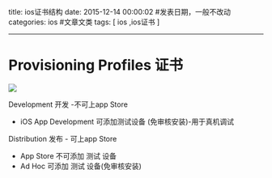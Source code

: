 title: ios证书结构
date: 2015-12-14 00:00:02 #发表日期，一般不改动
categories: ios  #文章文类
tags: [ ios ,ios证书 ]


---
# Provisioning Profiles 证书
![]( http://7xnbs3.com1.z0.glb.clouddn.com/15-12-14/99305824.jpg)


Development 开发 -不可上app Store
* iOS App Development      可添加测试设备 (免审核安装)-用于真机调试



Distribution 发布 -  可上app Store
* App Store     不可添加 测试 设备
* Ad Hoc          可添加 测试 设备(免审核安装)
<!-- more -->
